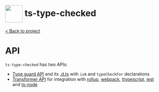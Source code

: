 <h1>
  <img height="56px" width="auto" src="https://raw.githubusercontent.com/janjakubnanista/ts-type-checked/main/res/ts-type-checked@xs.jpg" align="center"/>
  <span>ts-type-checked</span>
</h1>

<a href="https://github.com/janjakubnanista/ts-type-checked">&lt; Back to project</a>

# API

`ts-type-checked` has two APIs:

- [Type guard API](./API_TYPE_CHECKER.md) and its [.d.ts](https://github.com/janjakubnanista/ts-type-checked/tree/main/src/index.ts) with `isA` and `typeCheckFor` declarations
- [Transformer API](./API_TRANSFORMER.md) for integration with [rollup](./INSTALLATION.md#installation--rollup), [webpack](./INSTALLATION.md#installation--webpack), [ttypescript](./INSTALLATION.md#installation--ttypescript), [jest](./INSTALLATION.md#installation--jest) and [ts-node](./INSTALLATION.md#installation--ts-node)